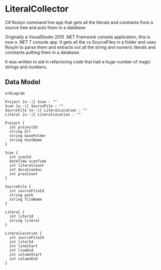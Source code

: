 # LiteralCollector

C# Roslyn command line app that gets all the literals and constants from a source tree and puts them in a database

Originally a VisualStudio 2015 .NET Framwork console application, this is now a .NET 7 console app. It gets all the cs SourceFiles in a folder and uses Rosyln to parse them and extracts out all the string and numeric literals and constants putting them in a database.

It was written to aid in refactoring code that had a huge number of magic strings and numbers.

## Data Model

```mermaid
erDiagram

Project }o--|{ Scan : ""
Scan }o--|{ SourceFile : ""
SourceFile }o--|{ LiteralLocation : ""
Literal }o--|{ LiteralLocation : ""

Project {
  int projectId
  string Url
  string baseFolder
  string hostName
}

Scan {
  int scanId
  dateTime scanTime
  int literalCount
  int durationSec
  int prevCount
}

SourceFile {
  int sourceFileId
  string path
  string fileName
}

Literal {
  int literId
  string literal
}

LiteralLocation {
  int sourceFileId
  int literId
  int lineStart
  int lineEnd
  int columnStart
  int columnEnd
}



```